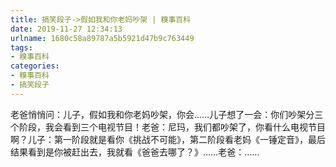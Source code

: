 ```yaml
---
title: 搞笑段子->假如我和你老妈吵架 | 糗事百科
date: 2019-11-27 12:34:13
urlname: 1680c58a89787a5b5921d47b9c763449
tags: 
- 糗事百科
categories:
- 糗事百科
- 搞笑段子
---
```

老爸悄悄问：儿子，假如我和你老妈吵架，你会……儿子想了一会：你们吵架分三个阶段，我会看到三个电视节目！老爸：尼玛，我们都吵架了，你看什么电视节目啊？儿子：第一阶段就是看你《挑战不可能》，第二阶段看老妈《一锤定音》，最后结果看到是你被赶出去，我就看《爸爸去哪了？》……老爸：……


